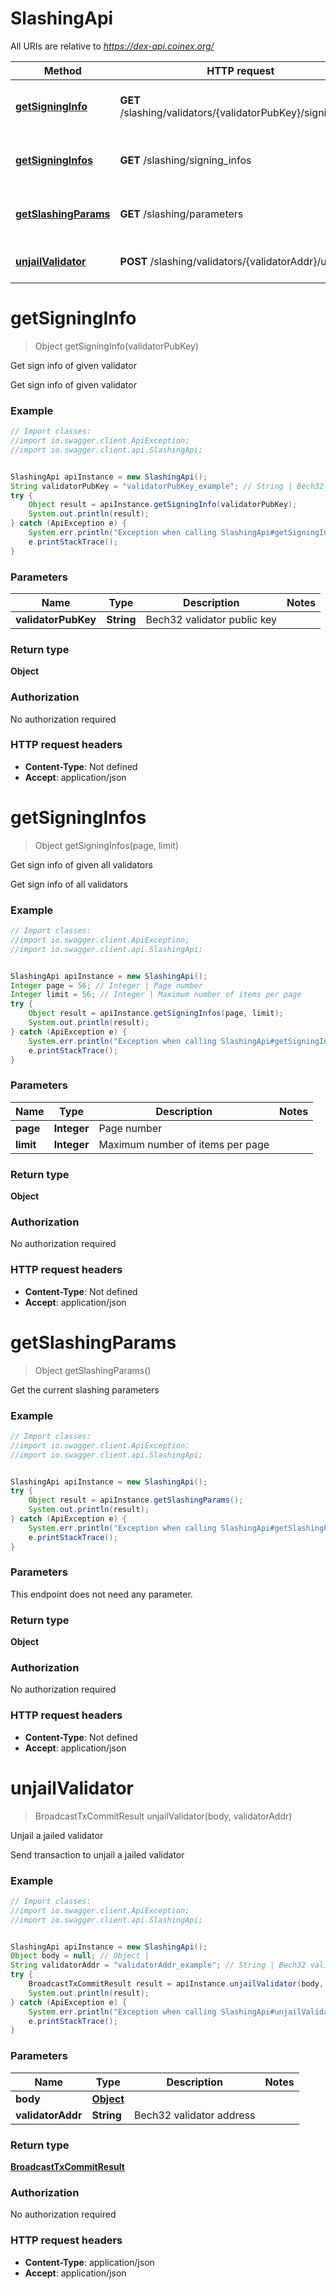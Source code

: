 # SlashingApi

All URIs are relative to *https://dex-api.coinex.org/*

Method | HTTP request | Description
------------- | ------------- | -------------
[**getSigningInfo**](SlashingApi.md#getSigningInfo) | **GET** /slashing/validators/{validatorPubKey}/signing_info | Get sign info of given validator
[**getSigningInfos**](SlashingApi.md#getSigningInfos) | **GET** /slashing/signing_infos | Get sign info of given all validators
[**getSlashingParams**](SlashingApi.md#getSlashingParams) | **GET** /slashing/parameters | Get the current slashing parameters
[**unjailValidator**](SlashingApi.md#unjailValidator) | **POST** /slashing/validators/{validatorAddr}/unjail | Unjail a jailed validator

<a name="getSigningInfo"></a>
# **getSigningInfo**
> Object getSigningInfo(validatorPubKey)

Get sign info of given validator

Get sign info of given validator

### Example
```java
// Import classes:
//import io.swagger.client.ApiException;
//import io.swagger.client.api.SlashingApi;


SlashingApi apiInstance = new SlashingApi();
String validatorPubKey = "validatorPubKey_example"; // String | Bech32 validator public key
try {
    Object result = apiInstance.getSigningInfo(validatorPubKey);
    System.out.println(result);
} catch (ApiException e) {
    System.err.println("Exception when calling SlashingApi#getSigningInfo");
    e.printStackTrace();
}
```

### Parameters

Name | Type | Description  | Notes
------------- | ------------- | ------------- | -------------
 **validatorPubKey** | **String**| Bech32 validator public key |

### Return type

**Object**

### Authorization

No authorization required

### HTTP request headers

 - **Content-Type**: Not defined
 - **Accept**: application/json

<a name="getSigningInfos"></a>
# **getSigningInfos**
> Object getSigningInfos(page, limit)

Get sign info of given all validators

Get sign info of all validators

### Example
```java
// Import classes:
//import io.swagger.client.ApiException;
//import io.swagger.client.api.SlashingApi;


SlashingApi apiInstance = new SlashingApi();
Integer page = 56; // Integer | Page number
Integer limit = 56; // Integer | Maximum number of items per page
try {
    Object result = apiInstance.getSigningInfos(page, limit);
    System.out.println(result);
} catch (ApiException e) {
    System.err.println("Exception when calling SlashingApi#getSigningInfos");
    e.printStackTrace();
}
```

### Parameters

Name | Type | Description  | Notes
------------- | ------------- | ------------- | -------------
 **page** | **Integer**| Page number |
 **limit** | **Integer**| Maximum number of items per page |

### Return type

**Object**

### Authorization

No authorization required

### HTTP request headers

 - **Content-Type**: Not defined
 - **Accept**: application/json

<a name="getSlashingParams"></a>
# **getSlashingParams**
> Object getSlashingParams()

Get the current slashing parameters

### Example
```java
// Import classes:
//import io.swagger.client.ApiException;
//import io.swagger.client.api.SlashingApi;


SlashingApi apiInstance = new SlashingApi();
try {
    Object result = apiInstance.getSlashingParams();
    System.out.println(result);
} catch (ApiException e) {
    System.err.println("Exception when calling SlashingApi#getSlashingParams");
    e.printStackTrace();
}
```

### Parameters
This endpoint does not need any parameter.

### Return type

**Object**

### Authorization

No authorization required

### HTTP request headers

 - **Content-Type**: Not defined
 - **Accept**: application/json

<a name="unjailValidator"></a>
# **unjailValidator**
> BroadcastTxCommitResult unjailValidator(body, validatorAddr)

Unjail a jailed validator

Send transaction to unjail a jailed validator

### Example
```java
// Import classes:
//import io.swagger.client.ApiException;
//import io.swagger.client.api.SlashingApi;


SlashingApi apiInstance = new SlashingApi();
Object body = null; // Object | 
String validatorAddr = "validatorAddr_example"; // String | Bech32 validator address
try {
    BroadcastTxCommitResult result = apiInstance.unjailValidator(body, validatorAddr);
    System.out.println(result);
} catch (ApiException e) {
    System.err.println("Exception when calling SlashingApi#unjailValidator");
    e.printStackTrace();
}
```

### Parameters

Name | Type | Description  | Notes
------------- | ------------- | ------------- | -------------
 **body** | [**Object**](Object.md)|  |
 **validatorAddr** | **String**| Bech32 validator address |

### Return type

[**BroadcastTxCommitResult**](BroadcastTxCommitResult.md)

### Authorization

No authorization required

### HTTP request headers

 - **Content-Type**: application/json
 - **Accept**: application/json

